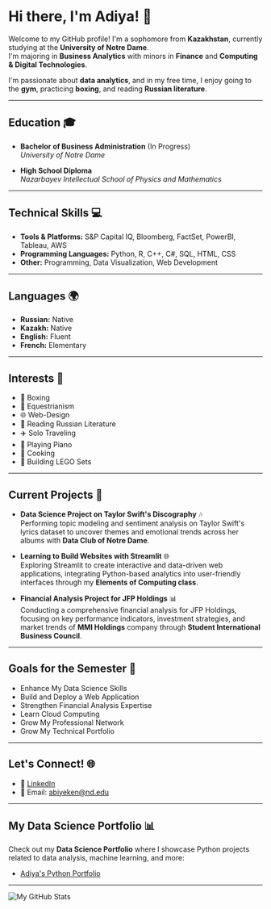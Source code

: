 # Hi there, I'm Adiya! 👋

Welcome to my GitHub profile! I'm a sophomore from **Kazakhstan**, currently studying at the **University of Notre Dame**.  
I'm majoring in **Business Analytics** with minors in **Finance** and **Computing & Digital Technologies**.  

I'm passionate about **data analytics**, and in my free time, I enjoy going to the **gym**, practicing **boxing**, and reading **Russian literature**.  

---

## Education 🎓
- **Bachelor of Business Administration** (In Progress)  
  *University of Notre Dame*  
 
- **High School Diploma**  
  *Nazarbayev Intellectual School of Physics and Mathematics*  

---

## Technical Skills 💻
- **Tools & Platforms:** S&P Capital IQ, Bloomberg, FactSet, PowerBI, Tableau, AWS  
- **Programming Languages:** Python, R, C++, C#, SQL, HTML, CSS  
- **Other:** Programming, Data Visualization, Web Development  

---

## Languages 🌍
- **Russian:** Native  
- **Kazakh:** Native  
- **English:** Fluent  
- **French:** Elementary  

---

## Interests 🌟
- 🥊 Boxing  
- 🏇 Equestrianism  
- 🌐 Web-Design  
- 📖 Reading Russian Literature  
- ✈️ Solo Traveling  
- 🎹 Playing Piano  
- 🍳 Cooking  
- 🧩 Building LEGO Sets  

---

## Current Projects 🚀

- **Data Science Project on Taylor Swift's Discography** 🎶  
  Performing topic modeling and sentiment analysis on Taylor Swift's lyrics dataset to uncover themes and emotional trends across her albums with **Data Club of Notre Dame**.  

- **Learning to Build Websites with Streamlit** 🌐  
  Exploring Streamlit to create interactive and data-driven web applications, integrating Python-based analytics into user-friendly interfaces through my **Elements of Computing class**.  

- **Financial Analysis Project for JFP Holdings** 📊  
  Conducting a comprehensive financial analysis for JFP Holdings, focusing on key performance indicators, investment strategies, and market trends of **MMI Holdings** company through **Student International Business Council**.  

---

## Goals for the Semester 🎯  
- Enhance My Data Science Skills
- Build and Deploy a Web Application
- Strengthen Financial Analysis Expertise
- Learn Cloud Computing
- Grow My Professional Network
- Grow My Technical Portfolio

---

## Let's Connect! 🌐
- 💼 [LinkedIn](www.linkedin.com/in/adiya-biyekenova)
- 📧 Email: abiyeken@nd.edu

---

## My Data Science Portfolio 📊

Check out my **Data Science Portfolio** where I showcase Python projects related to data analysis, machine learning, and more:

- [Adiya's Python Portfolio](https://github.com/adiyabiyekenova/BIYEKENOVA-Python-Portfolio)

---
![My GitHub Stats](https://github-readme-stats.vercel.app/api?username=adiyabiyekenova&show_icons=true&theme=radical)

